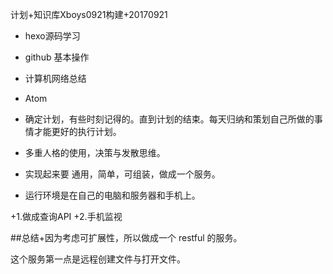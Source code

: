 计划+知识库Xboys0921构建+20170921
+ hexo源码学习
+ github 基本操作
+ 计算机网络总结

+ Atom


+ 确定计划，有些时刻记得的。直到计划的结束。每天归纳和策划自己所做的事情才能更好的执行计划。
+ 多重人格的使用，决策与发散思维。

+ 实现起来要 通用，简单，可组装，做成一个服务。
+ 运行环境是在自己的电脑和服务器和手机上。

+1.做成查询API
+2.手机监视


##总结+因为考虑可扩展性，所以做成一个 restful 的服务。

这个服务第一点是远程创建文件与打开文件。